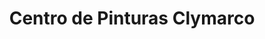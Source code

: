 ---
title: "Centro de Pinturas Clymarco"
url: /quetzaltenango/centro-de-pinturas-clymarco/
shop: pintura
---